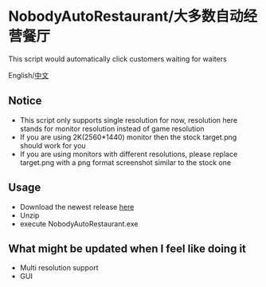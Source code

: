 # NobodyAutoRestaurant/大多数自动经营餐厅
This script would automatically click customers waiting for waiters

English/[中文](https://github.com/idkwhodatis/NobodyAutoRestaurant/wiki)

## Notice
- This script only supports single resolution for now, resolution here stands for monitor resolution instead of game resolution
- If you are using 2K(2560*1440) monitor then the stock target.png should work for you
- If you are using monitors with different resolutions, please replace target.png with a png format screenshot similar to the stock one

## Usage
- Download the newest release [here](https://github.com/idkwhodatis/NobodyAutoRestaurant/releases/tag/1.0)
- Unzip
- execute NobodyAutoRestaurant.exe

## What might be updated when I feel like doing it
- Multi resolution support
- GUI
